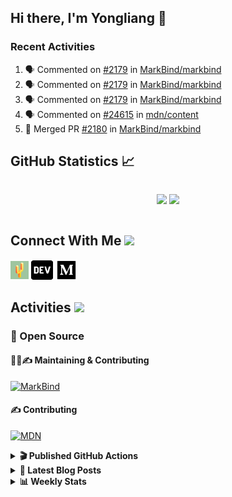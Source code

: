 ## Hi there, I'm Yongliang 👋

### Recent Activities

<!--START_SECTION:activity-->
1. 🗣 Commented on [#2179](https://github.com/MarkBind/markbind/issues/2179) in [MarkBind/markbind](https://github.com/MarkBind/markbind)
2. 🗣 Commented on [#2179](https://github.com/MarkBind/markbind/issues/2179) in [MarkBind/markbind](https://github.com/MarkBind/markbind)
3. 🗣 Commented on [#2179](https://github.com/MarkBind/markbind/issues/2179) in [MarkBind/markbind](https://github.com/MarkBind/markbind)
4. 🗣 Commented on [#24615](https://github.com/mdn/content/issues/24615) in [mdn/content](https://github.com/mdn/content)
5. 🎉 Merged PR [#2180](https://github.com/MarkBind/markbind/pull/2180) in [MarkBind/markbind](https://github.com/MarkBind/markbind)
<!--END_SECTION:activity-->

## GitHub Statistics :chart_with_upwards_trend:
<div align="center">
<div style="display: flex; align-items: center; justify-content: center;">

[![](https://github-readme-stats-tlylt.vercel.app/api?username=tlylt&show_icons=true&theme=tokyonight&hide_border=true&locale=en)](https://github.com/tlylt)
[![](https://github-readme-streak-stats.herokuapp.com/?user=tlylt&theme=tokyonight&hide_border=true)](https://github.com/tlylt)
</div>
</div>

## Connect With Me <img src="https://media.giphy.com/media/2wh5K5yE3ulp3xgYcG/giphy-downsized.gif" width="30">

<a href="https://www.yongliangliu.com/" target="_blank"><img align="center" src="static/site-icon.png" alt="yongliangliu.com" height="29" width="29" /></a>
<a href="https://dev.to/tlylt" target="_blank"><img align="center" src="static/dev-badge.svg" alt="dev.to/tlylt" height="35" width="35" /></a>
<a href="https://tlylt.medium.com" target="_blank"><img align="center" src="static/medium.png" alt="tlylt.medium.com" height="35" width="35" /></a>

## Activities <img src="https://media.giphy.com/media/WUlplcMpOCEmTGBtBW/giphy.gif" width="30">

### 🔭 Open Source

#### 👷‍♂️✍️ Maintaining & Contributing
[![MarkBind](https://github-readme-stats-tlylt.vercel.app/api/pin/?username=markbind&repo=markbind)](https://github.com/MarkBind/markbind)

#### ✍️ Contributing
[![MDN](https://github-readme-stats-tlylt.vercel.app/api/pin/?username=mdn&repo=content)](https://github.com/mdn/content)

<details>
<summary> <b>🎬 Published GitHub Actions </b> </summary>

[![install-graphviz](https://github-readme-stats-tlylt.vercel.app/api/pin/?username=tlylt&repo=install-graphviz)](https://github.com/tlylt/install-graphviz)

[![reposense-action](https://github-readme-stats-tlylt.vercel.app/api/pin/?username=tlylt&repo=reposense-action)](https://github.com/tlylt/reposense-action)

[![markbin-action](https://github-readme-stats-tlylt.vercel.app/api/pin/?username=markbind&repo=markbind-action)](https://github.com/MarkBind/markbind-action)

</details>

<details>
<summary> <b>📕 Latest Blog Posts</b> </summary>

<!-- BLOG-POST-LIST:START -->
- [Deploy a ChatGPT API Server in no time](https://www.yongliangliu.com/blog/chatgpt-nextjs-server/)
- [Creating a regex-based Markdown parser in TypeScript](https://www.yongliangliu.com/blog/rmark/)
- [Create VSCode Snippets for Markdown Blog Workflows](https://www.yongliangliu.com/blog/vscode-snippets/)
- [Brag Doc 2023](https://www.yongliangliu.com/blog/brag-doc-2023/)
- [My Journey into Open Source](https://www.yongliangliu.com/blog/my-journey-into-open-source/)
<!-- BLOG-POST-LIST:END -->

</details>

<details>
<summary> <b>📊 Weekly Stats</b> </summary>

<!--START_SECTION:waka-->
![Code Time](http://img.shields.io/badge/Code%20Time-824%20hrs%2030%20mins-blue)

**🐱 My GitHub Data** 

> 📦 604.7 kB Used in GitHub's Storage 
 > 
> 🏆 652 Contributions in the Year 2023
 > 
> 🚫 Not Opted to Hire
 > 
> 📜 163 Public Repositories 
 > 
> 🔑 27 Private Repositories 
 > 
**I'm an Early 🐤** 

```text
🌞 Morning                1728 commits        ██████████░░░░░░░░░░░░░░░   41.11 % 
🌆 Daytime                1172 commits        ███████░░░░░░░░░░░░░░░░░░   27.88 % 
🌃 Evening                1176 commits        ███████░░░░░░░░░░░░░░░░░░   27.98 % 
🌙 Night                  127 commits         █░░░░░░░░░░░░░░░░░░░░░░░░   03.02 % 
```
📅 **I'm Most Productive on Sunday** 

```text
Monday                   627 commits         ████░░░░░░░░░░░░░░░░░░░░░   14.92 % 
Tuesday                  628 commits         ████░░░░░░░░░░░░░░░░░░░░░   14.94 % 
Wednesday                596 commits         ████░░░░░░░░░░░░░░░░░░░░░   14.18 % 
Thursday                 588 commits         ███░░░░░░░░░░░░░░░░░░░░░░   13.99 % 
Friday                   563 commits         ███░░░░░░░░░░░░░░░░░░░░░░   13.40 % 
Saturday                 508 commits         ███░░░░░░░░░░░░░░░░░░░░░░   12.09 % 
Sunday                   693 commits         ████░░░░░░░░░░░░░░░░░░░░░   16.49 % 
```


📊 **This Week I Spent My Time On** 

```text
🕑︎ Time Zone: Asia/Singapore

💬 Programming Languages: 
Markdown                 5 hrs 34 mins       ███████████░░░░░░░░░░░░░░   42.47 % 
Java                     3 hrs 10 mins       ██████░░░░░░░░░░░░░░░░░░░   24.11 % 
C#                       1 hr 23 mins        ███░░░░░░░░░░░░░░░░░░░░░░   10.60 % 
TypeScript               47 mins             ██░░░░░░░░░░░░░░░░░░░░░░░   06.01 % 
JavaScript               33 mins             █░░░░░░░░░░░░░░░░░░░░░░░░   04.23 % 
```


 Last Updated on 27/02/2023 00:38:47 UTC
<!--END_SECTION:waka-->

</details>

